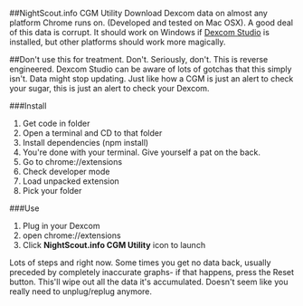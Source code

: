 ##NightScout.info CGM Utility
Download Dexcom data on almost any platform Chrome runs on. (Developed and tested on Mac OSX). A good deal of this data is corrupt. It should work on Windows if [Dexcom Studio](http://dexcom.com/dexcom-studio) is installed, but other platforms should work more magically. 

##Don't use this for treatment. Don't. Seriously, don't. This is reverse engineered. Dexcom Studio can be aware of lots of gotchas that this simply isn't. Data might stop updating. Just like how a CGM is just an alert to check your sugar, this is just an alert to check your Dexcom. 

###Install
1. Get code in folder
2. Open a terminal and CD to that folder
3. Install dependencies (npm install)
4. You're done with your terminal. Give yourself a pat on the back.
5. Go to chrome://extensions
6. Check developer mode
7. Load unpacked extension
8. Pick your folder

###Use
1. Plug in your Dexcom
2. open chrome://extensions
3. Click **NightScout.info CGM Utility** icon to launch

Lots of steps and right now. Some times you get no data back, usually preceded by completely inaccurate graphs- if that happens, press the Reset button. This'll wipe out all the data it's accumulated. Doesn't seem like you really need to unplug/replug anymore.
